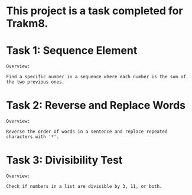 # This project is a task completed for Trakm8. 

# Task 1: Sequence Element

    Overview: 

    Find a specific number in a sequence where each number is the sum of the two previous ones.

# Task 2: Reverse and Replace Words

    Overview:

    Reverse the order of words in a sentence and replace repeated characters with '*'.

# Task 3: Divisibility Test

    Overview:
    
    Check if numbers in a list are divisible by 3, 11, or both.